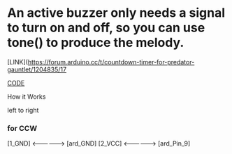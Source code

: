 

#  An active buzzer only needs a signal to turn on and off, so you can use tone() to produce the melody.

[LINK](https://forum.arduino.cc/t/countdown-timer-for-predator-gauntlet/1204835/17


[CODE]()






How it Works




left to right

### for CCW

[1_GND]           <------>  [ard_GND]
[2_VCC]           <------>  [ard_Pin_9]

